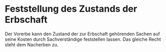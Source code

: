 # Feststellung des Zustands der Erbschaft

Der Vorerbe kann den Zustand der zur Erbschaft gehörenden Sachen auf seine Kosten durch Sachverständige feststellen lassen. Das gleiche Recht steht dem Nacherben zu. 

